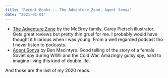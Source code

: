 ```yaml
---
title: "Recent Books -- The Adventure Zone, Agent Sonya"
date: "2021-01-01"
---
```


- [The Adventure Zone](https://www.goodreads.com/book/show/35684941-here-there-be-gerblins?from_search=true&from_srp=true&qid=RbmSSG0AYH&rank=1) by the McElroy family, Carey Pietsch illustrator. Gets great reviews but pretty thin gruel for me. I probably would have thought it hilarious when I was young. From a well regarded podcast tho I never listen to podcasts.
- [Agent Sonya](https://www.goodreads.com/book/show/52578861-agent-sonya?from_search=true&from_srp=true&qid=akE6Ngdpde&rank=1) by Ben Macintyre. Good telling of the story of a female Soviet spy during WWII and the Cold War. Amazingly gutsy spy, hard to imagine living this kind of double life.

And those are the last of my 2020 reads.
